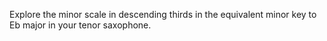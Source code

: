 Explore the minor scale in descending thirds in the equivalent minor key to Eb major in your tenor saxophone.